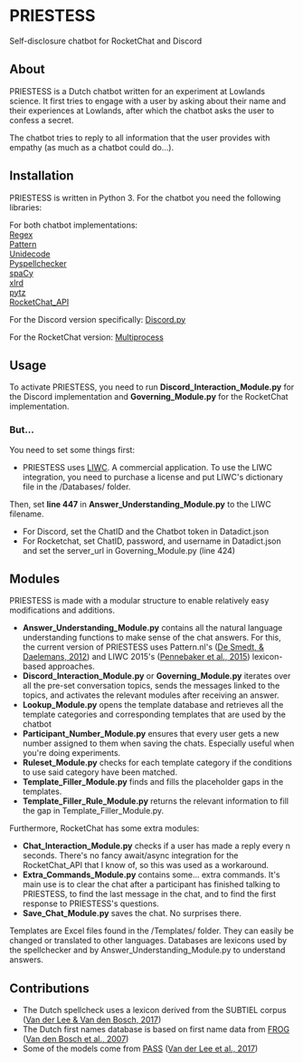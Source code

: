 # PRIESTESS
Self-disclosure chatbot for RocketChat and Discord

<h2>About</h2>

PRIESTESS is a Dutch chatbot written for an experiment at Lowlands science. It first tries to engage with a user by asking about their name and their experiences at Lowlands, after which the chatbot asks the user to confess a secret. 

The chatbot tries to reply to all information that the user provides with empathy (as much as a chatbot could do...). 

<h2>Installation</h2>

PRIESTESS is written in Python 3. For the chatbot you need the following libraries:

For both chatbot implementations:<br/>
[Regex](https://pypi.org/project/regex/)<br/>
[Pattern](https://www.clips.uantwerpen.be/pages/pattern/)<br/>
[Unidecode](https://pypi.org/project/Unidecode/)<br/>
[Pyspellchecker](https://pypi.org/project/pyspellchecker/)<br/>
[spaCy](https://spacy.io/usage/)<br/>
[xlrd](https://pypi.org/project/xlrd/)<br/>
[pytz](https://pypi.org/project/pytz/)<br/>
[RocketChat_API](https://github.com/jadolg/rocketchat_API/)

For the Discord version specifically:
[Discord.py](https://discordpy.readthedocs.io/en/latest/intro.html#installing/)

For the RocketChat version:
[Multiprocess](https://pypi.org/project/multiprocess/)

<h2>Usage</h2>

To activate PRIESTESS, you need to run <b>Discord_Interaction_Module.py</b> for the Discord implementation and 
<b>Governing_Module.py</b> for the RocketChat implementation.

<h3>But...</h3>

You need to set some things first: 

- PRIESTESS uses [LIWC](http://liwc.wpengine.com/). A commercial application. 
To use the LIWC integration, you need to purchase a license and put LIWC's dictionary file in the /Databases/ folder.

Then, set <b>line 447</b> in <b>Answer_Understanding_Module.py</b> to the LIWC filename.

- For Discord, set the ChatID and the Chatbot token in Datadict.json
- For Rocketchat, set ChatID, password, and username in Datadict.json and set the server_url in Governing_Module.py (line 424)

<h2>Modules</h2>

PRIESTESS is made with a modular structure to enable relatively easy modifications and additions.

- <b>Answer_Understanding_Module.py</b> contains all the natural language understanding functions to make sense of the chat answers. For this, the current version of PRIESTESS uses Pattern.nl's ([De Smedt, & Daelemans, 2012](http://www.jmlr.org/papers/volume13/desmedt12a/desmedt12a.pdf)) and LIWC 2015's ([Pennebaker et al., 2015](https://s3-us-west-2.amazonaws.com/downloads.liwc.net/LIWC2015_OperatorManual.pdf)) lexicon-based approaches.
- <b>Discord_Interaction_Module.py</b> or <b>Governing_Module.py</b> iterates over all the pre-set conversation topics, sends the messages linked to the topics, and activates the relevant modules after receiving an answer.
- <b>Lookup_Module.py</b> opens the template database and retrieves all the template categories and corresponding templates that are used by the chatbot
- <b>Participant_Number_Module.py</b> ensures that every user gets a new number assigned to them when saving the chats. Especially useful when you're doing experiments.
- <b>Ruleset_Module.py</b> checks for each template category if the conditions to use said category have been matched.
- <b>Template_Filler_Module.py</b> finds and fills the placeholder gaps in the templates. 
- <b>Template_Filler_Rule_Module.py</b> returns the relevant information to fill the gap in Template_Filler_Module.py.

Furthermore, RocketChat has some extra modules:

- <b>Chat_Interaction_Module.py</b> checks if a user has made a reply every n seconds. There's no fancy await/async integration for the RocketChat_API that I know of, so this was used as a workaround.
- <b>Extra_Commands_Module.py</b> contains some... extra commands. It's main use is to clear the chat after a participant has finished talking to PRIESTESS, to find the last message in the chat, and to find the first response to PRIESTESS's questions.
- <b>Save_Chat_Module.py</b> saves the chat. No surprises there.

Templates are Excel files found in the /Templates/ folder. They can easily be changed or translated to other languages. Databases are lexicons used by the spellchecker and by Answer_Understanding_Module.py to understand answers.

<h2>Contributions</h2>

- The Dutch spellcheck uses a lexicon derived from the SUBTIEL corpus ([Van der Lee & Van den Bosch, 2017](https://www.aclweb.org/anthology/W17-1224/))<br/>
- The Dutch first names database is based on first name data from [FROG](https://github.com/LanguageMachines/frog) ([Van den Bosch et al., 2007](https://ilk.uvt.nl/downloads/pub/papers/tadpole-final.pdf))<br/>
- Some of the models come from [PASS](https://github.com/tallchris91/pass) ([Van der Lee et al., 2017](https://www.aclweb.org/anthology/W17-3513))<br/>
